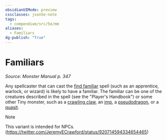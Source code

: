 ```yaml
---
obsidianUIMode: preview
cssclasses: json5e-note
tags:
  - compendium/src/5e/mm
aliases:
  - Familiars
dg-publish: "True"
---
```

# Familiars
*Source: Monster Manual p. 347* 

Any spellcaster that can cast the [find familiar](compendium/spells/find-familiar.md) spell (such as an apprentice, warlock, or wizard) is likely to have a familiar. The familiar can be one of the creatures described in the spell (see the "Player's Handbook") or some other Tiny monster, such as a [crawling claw](compendium/bestiary/undead/crawling-claw.md), an [imp](compendium/bestiary/fiend/imp.md), a [pseudodragon](compendium/bestiary/dragon/pseudodragon.md), or a [quasit](compendium/bestiary/fiend/quasit.md).

> [!note]
> This variant is intended for NPCs. (https://twitter.com/JeremyECrawford/status/920714594334654465)